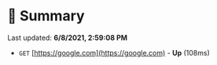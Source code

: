 # 📖 Summary
Last updated: **6/8/2021, 2:59:08 PM**

- `GET` [https://google.com](https://google.com) - **Up** (108ms)
